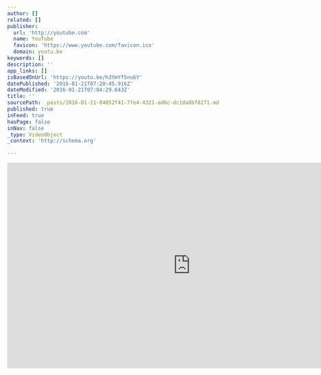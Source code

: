 ```yaml
---
author: []
related: []
publisher:
  url: 'http://youtube.com'
  name: YouTube
  favicon: 'https://www.youtube.com/favicon.ico'
  domain: youtu.be
keywords: []
description: ''
app_links: []
isBasedOnUrl: 'https://youtu.be/h3YmYf5nu6Y'
datePublished: '2016-01-21T07:20:45.916Z'
dateModified: '2016-01-21T07:04:29.643Z'
title: ''
sourcePath: _posts/2016-01-21-04852f41-7fe4-4321-ad6c-dc1da8bf8271.md
published: true
inFeed: true
hasPage: false
inNav: false
_type: VideoObject
_context: 'http://schema.org'

---
```

<iframe src="https://cdn.embedly.com/widgets/media.html?url=https%3A%2F%2Fwww.youtube.com%2Fwatch%3Fv%3Dh3YmYf5nu6Y%26feature%3Dyoutu.be&amp;src=http%3A%2F%2Fwww.youtube.com%2Fembed%2Fh3YmYf5nu6Y&amp;type=text%2Fhtml&amp;key=b7d04c9b404c499eba89ee7072e1c4f7&amp;schema=youtube" width="854" height="480" scrolling="no" frameborder="0" allowfullscreen="allowfullscreen" style=""></iframe>